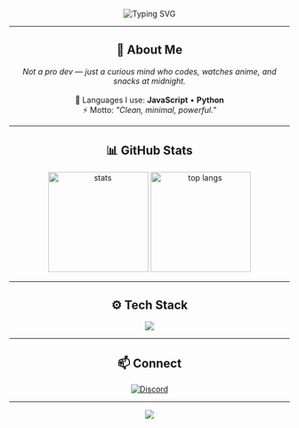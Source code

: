 <p align="center">
  <img src="https://readme-typing-svg.herokuapp.com?font=Fira+Code&pause=1000&color=6A5ACD&center=true&vCenter=true&width=500&lines=Hey+I'm+Ha+Thu;Code.+Anime.+Repeat.;Exploring+JS+%26+Python" alt="Typing SVG" />
</p>

---

<h2 align="center">👤 About Me</h2>

<p align="center">
  <i>Not a pro dev — just a curious mind who codes, watches anime, and snacks at midnight.</i><br><br>
  🖤 Languages I use: <b>JavaScript</b> • <b>Python</b><br>
  ⚡ Motto: <i>"Clean, minimal, powerful."</i>
</p>

---

<h2 align="center">📊 GitHub Stats</h2>

<p align="center">
  <img height="180em" src="https://github-readme-stats.vercel.app/api?username=HaThuDangIu&show_icons=true&hide_border=true&theme=github_dark&title_color=6A5ACD&icon_color=6A5ACD" alt="stats"/>
  <img height="180em" src="https://github-readme-stats.vercel.app/api/top-langs/?username=HaThuDangIu&hide_border=true&theme=github_dark&title_color=6A5ACD" alt="top langs"/>
</p>

---

<h2 align="center">⚙️ Tech Stack</h2>

<p align="center">
  <img src="https://skillicons.dev/icons?i=js,python,vscode,linux,git,github&theme=dark" />
</p>

---

<h2 align="center">📫 Connect</h2>

<p align="center">
  <a href="https://discord.com/users/harryhathu._.">
    <img src="https://img.shields.io/badge/Discord-harryhathu.__.-6A5ACD?style=for-the-badge&logo=discord&logoColor=white" alt="Discord"/>
  </a>
</p>

---

<p align="center">
  <img src="https://komarev.com/ghpvc/?username=HaThuDangIu&label=Profile%20views&color=6A5ACD&style=flat-square" />
</p>
